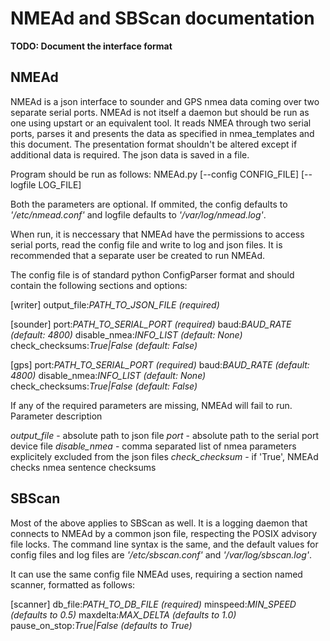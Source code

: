 NMEAd and SBScan documentation
==============================

**TODO: Document the interface format**

NMEAd
-----

NMEAd is a json interface to sounder and GPS nmea data coming over two
separate serial ports. NMEAd is not itself a daemon but should be run as one
using upstart or an equivalent tool. It reads NMEA through two serial ports,
parses it and presents the data as specified in nmea_templates and this
document. The presentation format shouldn't be altered except if additional
data is required. The json data is saved in a file.

Program should be run as follows:
NMEAd.py [--config CONFIG_FILE] [--logfile LOG_FILE]

Both the parameters are optional. If ommited, the config defaults to 
*'/etc/nmead.conf'* and logfile defaults to *'/var/log/nmead.log'*.

When run, it is neccessary that NMEAd have the permissions to access serial
ports, read the config file and write to log and json files. It is recommended
that a separate user be created to run NMEAd.

The config file is of standard python ConfigParser format and should contain
the following sections and options:

[writer]
output_file:*PATH_TO_JSON_FILE* *(required)*

[sounder]
port:*PATH_TO_SERIAL_PORT* *(required)*
baud:*BAUD_RATE* *(default: 4800)*
disable_nmea:*INFO_LIST* *(default: None)*
check_checksums:*True|False* *(default: False)*

[gps]
port:*PATH_TO_SERIAL_PORT* *(required)*
baud:*BAUD_RATE* *(default: 4800)*
disable_nmea:*INFO_LIST* *(default: None)*
check_checksums:*True|False* *(default: False)*

If any of the required parameters are missing, NMEAd will fail to run. 
Parameter description

*output_file* - absolute path to json file
*port* - absolute path to the serial port device file
*disable_nmea* - comma separated list of nmea parameters explicitely
                 excluded from the json files
*check_checksum* - if 'True', NMEAd checks nmea sentence checksums 


SBScan
------

Most of the above applies to SBScan as well. It is a logging daemon that
connects to NMEAd by a common json file, respecting the POSIX advisory
file locks. The command line syntax is the same, and the default values
for config files and log files are *'/etc/sbscan.conf'* and 
*'/var/log/sbscan.log'*.

It can use the same config file NMEAd uses, requiring a section named
scanner, formatted as follows:

[scanner]
db_file:*PATH_TO_DB_FILE* *(required)*
minspeed:*MIN_SPEED* *(defaults to 0.5)*
maxdelta:*MAX_DELTA* *(defaults to 1.0)*
pause_on_stop:*True|False* *(defaults to True)*

